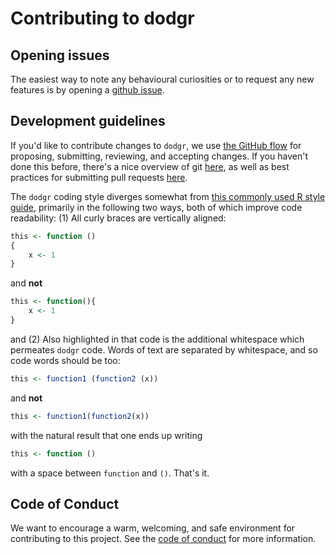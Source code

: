 # Contributing to dodgr

## Opening issues

The easiest way to note any behavioural curiosities or to request any new
features is by opening a [github issue](https://github.com/UrbanAnalyst/dodgr/issues).


## Development guidelines

If you'd like to contribute changes to `dodgr`, we use [the GitHub
flow](https://guides.github.com/introduction/flow/index.html) for proposing,
submitting, reviewing, and accepting changes. If you haven't done this before,
there's a nice overview of git [here](https://r-pkgs.org/git.html), as well
as best practices for submitting pull requests
[here](https://r-pkgs.org/git.html#pr-make).

The `dodgr` coding style diverges somewhat from [this commonly used R style
guide](http://adv-r.had.co.nz/Style.html), primarily in the following two ways,
both of which improve code readability: (1) All curly braces are vertically aligned:
```r
this <- function ()
{
    x <- 1
}
```
and **not**
```r
this <- function(){
    x <- 1
}
```
and (2) Also highlighted in that code is the additional whitespace which
permeates `dodgr` code. Words of text are separated by whitespace, and so
code words should be too:
```r
this <- function1 (function2 (x))
```
and **not**
```r
this <- function1(function2(x))
```
with the natural result that one ends up writing
```r
this <- function ()
```
with a space between `function` and `()`. That's it.


## Code of Conduct

We want to encourage a warm, welcoming, and safe environment for contributing to
this project. See the
[code of conduct](https://github.com/UrbanAnalyst/dodgr/blob/master/CONDUCT.md) for
more information.
